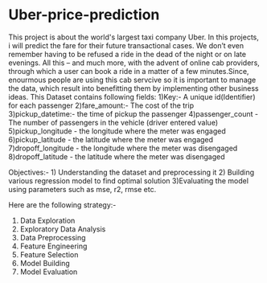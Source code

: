 # Uber-price-prediction
This project is about the world's largest taxi company Uber. In this projects, i will predict the fare for their future transactional cases.  We don’t even remember having to be refused a ride in the dead of the night or on late evenings. All this – and much more, with the advent of online cab providers, through which a user can book a ride in a matter of a few minutes.Since, enourmous people are using this cab servcive so it is important to manage the data, which result into benefitting them by implementing other business ideas.
This Dataset contains following fields:
1)Key:- A unique id(Identifier) for each passenger
2)fare_amount:- The cost of the trip
3)pickup_datetime:- the time of pickup the passenger
4)passenger_count - The number of passengers in the vehicle (driver entered value)
5)pickup_longitude - the longitude where the meter was engaged
6)pickup_latitude - the latitude where the meter was engaged
7)dropoff_longitude - the longitude where the meter was disengaged
8)dropoff_latitude - the latitude where the meter was disengaged

Objectives:-  1) Understanding the dataset and preprocessing it
              2) Building various regression model to find optimal solution
              3)Evaluating the model using parameters such as mse, r2, rmse etc.
              
Here are the following strategy:- 
1) Data Exploration
2) Exploratory Data Analysis
3) Data Preprocessing
4) Feature Engineering
5) Feature Selection
6) Model Building
7) Model Evaluation
